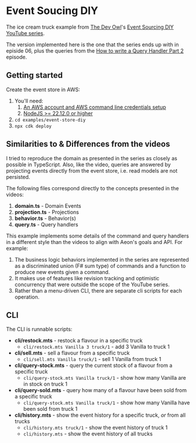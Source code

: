 # Event Soucing DIY

The ice cream truck example from [The Dev Owl](https://www.youtube.com/@TheDevOwl)'s [Event Sourcing DIY YouTube series](https://www.youtube.com/watch?v=zyp9pZ7jeK8&list=PL-nSd-yeckKh7Ts5EKChek7iXcgyUGDHa).

The version implemented here is the one that the series ends up with in episide 06, plus the queries from the [How to write a Query Handler Part 2](https://youtu.be/przz3vuAf_M?si=hSQF73OK1Yag2uxJ) episode.

## Getting started

Create the event store in AWS:

1. You'll need:
   1. [An AWS account and AWS command line credentials setup](https://docs.aws.amazon.com/cli/latest/userguide/getting-started-quickstart.html#getting-started-quickstart-new)
   2. [NodeJS >= 22.12.0 or higher](https://nodejs.org/en/download)
1. `cd examples/event-store-diy`
1. `npx cdk deploy`

## Similarities to & Differences from the videos

I tried to reproduce the domain as presented in the series as closely as possible in TypeScript.  Also, like the video, queries are answered by projecting events directly from the event store, i.e. read models are not persisted.

The following files correspond directly to the concepts presented in the videos:

1. **domain.ts** - Domain Events
2. **projection.ts** - Projections
3. **behavior.ts** - Behavior(s)
4. **query.ts** - Query handlers

This example implements some details of the command and query handlers in a different style than the videos to align with Aeon's goals and API.  For example:

1. The business logic behaviors implemented in the series are represented as a discriminated union (F# sum type) of commands and a function to produce new events given a command.
1. It makes use of features like revision tracking and optimistic concurrency that were outside the scope of the YouTube series.
1. Rather than a menu-driven CLI, there are separate cli scripts for each operation.

## CLI

The CLI is runnable scripts:

* **cli/restock.mts** - restock a flavour in a specific truck
   * `cli/restock.mts Vanilla 3 truck/1` - add 3 Vanilla to truck 1
* **cli/sell.mts** - sell a flavour from a specific truck
   * `cli/sell.mts Vanilla truck/1` - sell 1 Vanilla from truck 1
* **cli/query-stock.mts** - query the current stock of a flavour from a specific truck
   * `cli/query-stock.mts Vanilla truck/1` - show how many Vanilla are in stock on truck 1
* **cli/query-sold.mts** - query how many of a flavour have been sold from a specific truck
   * `cli/query-stock.mts Vanilla truck/1` - show how many Vanilla have been sold from truck 1
* **cli/history.mts** - show the event history for a specific truck, _or_ from all trucks
   * `cli/history.mts truck/1` - show the event history of truck 1
   * `cli/history.mts` - show the event history of all trucks
